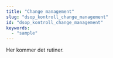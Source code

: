 ```yaml
---
title: "Change management"
slug: "dsop_kontroll_change_management"
id: "dsop_kontroll_change_management"
keywords:
  - "sample"
---
```


Her kommer det rutiner.